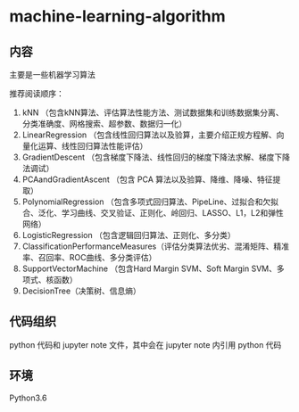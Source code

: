 # machine-learning-algorithm
## 内容
主要是一些机器学习算法

推荐阅读顺序：

1. kNN （包含kNN算法、评估算法性能方法、测试数据集和训练数据集分离、分类准确度、网格搜索、超参数、数据归一化）
2. LinearRegression （包含线性回归算法以及验算，主要介绍正规方程解、向量化运算、线性回归算法性能评估）
3. GradientDescent （包含梯度下降法、线性回归的梯度下降法求解、梯度下降法调试）
4. PCAandGradientAscent （包含 PCA 算法以及验算、降维、降噪、特征提取）
5. PolynomialRegression （包含多项式回归算法、PipeLine、过拟合和欠拟合、泛化、学习曲线、交叉验证、正则化、岭回归、LASSO、L1，L2和弹性网络）
6. LogisticRegression （包含逻辑回归算法、正则化、多分类）
7. ClassificationPerformanceMeasures（评估分类算法优劣、混淆矩阵、精准率、召回率、ROC曲线、多分类评估）
8. SupportVectorMachine （包含Hard Margin SVM、Soft Margin SVM、多项式、核函数）
9. DecisionTree（决策树、信息熵）

## 代码组织
python 代码和 jupyter note 文件，其中会在 jupyter note 内引用 python 代码
## 环境
Python3.6

